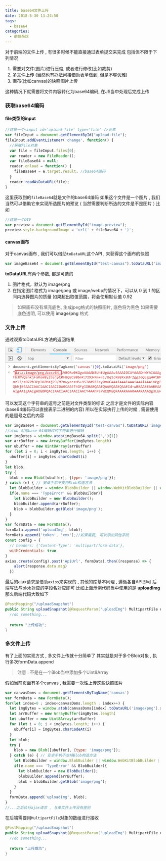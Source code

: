 ```yaml
---
title: base64文件上传
date: 2018-5-30 13:24:50
tags: 
  - base64
categories: 
  - 前端杂烩
---
```


对于前端的文件上传 , 有很多时候不能直接通过表单提交来完成
包括但不限于下列情况
1. 需要对文件(图片)进行压缩, 或者进行修改(比如裁剪)
2. 多文件上传 (当然也有办法间接借助表单做到, 但是不够优雅)
3. 画布(比如canvas)的快照图片上传
<!-- more -->

这种情况下就需要将文件内容转化为base64编码, 在JS当中处理后完成上传
### 获取base64编码

#### file类型的input
```javascript
//这是一个<input id='upload-file' type='file' />元素
var fileInput = document.getElementById("upload-file");
fileInput.addEventListener('change', function() {
  //获取File对象
  var file = fileInput.files[0];
  var reader = new FileReader();
  var fileBase64 = null;
  reader.onload = function() {
    fileBase64 = e.target.result; //base64编码
  }
  reader.readAsDataURL(file);
}
```
这里获取到的`fileBase64`就是文件的base64编码
如果这个文件是一个图片 , 我们当然可以借助它来实现所选图片的预览
( 当然需要判断所选的文件是不是图片 )
比如
```javascript
//这是一个DIV
var preview = document.getElementById("image-preview");
preview.style.backgroundImage = 'url(' + fileBase64 + ')';
```

#### canvas画布
对于canvas画布 , 我们可以借助`toDataURL`这个API , 来获得这个画布的快照
```javascript
var imageBase64 = document.getElementById("test-canvas").toDataURL('image/jpeg', 0.8);
```
**toDataURL**有两个参数, 都是可选的
1. 图片格式，默认为 image/png
2. 在指定图片格式为 image/jpeg 或 image/webp的情况下，可以从 0 到 1 的区间内选择图片的质量
如果超出取值范围，将会使用默认值 0.92

> 如果画布没有填充底色, 生成jpeg格式的快照图片, 底色将为黑色
如果需要底色透明, 可以使用 **image/png** 格式

### 文件上传
通过观察toDataURL方法的返回结果

![image base64](/images/前端杂烩/image_base64.png)

可以发现这个字符串的逗号之前是对文件类型的标识
之后才是文件的实际内容(base64编码可以直接表示二进制的内容)
所以在实际执行上传的时候 , 需要使用的是逗号之后的内容
```javascript
var imgBase64 = document.getElementById("test-canvas").toDataURL('image/png')
//atob 对用base-64编码过的字符串进行解码
var imgBytes = window.atob(imgBase64.split(',')[1])
var arrBuffer = new ArrayBuffer(imgBytes.length)
var ubuffer = new Uint8Array(arrBuffer)
for (let i = 0; i < imgBytes.length; i++) {
  ubuffer[i] = imgBytes.charCodeAt(i)
}
let blob;
try {
  blob = new Blob([ubuffer], {type: 'image/png'});
} catch (e) { // 安卓手机不支持Blob构造方法
  let BlobBuilder = window.BlobBuilder || window.WebKitBlobBuilder || window.MozBlobBuilder || window.MSBlobBuilder;
  if(e.name === 'TypeError' && BlobBuilder){
    let blobBuilder = new BlobBuilder();
    blobBuilder.append(arrBuffer);
    blob = blobBuilder.getBlob('image/png');
  }
}
var formData = new FormData();
formData.append('uploadImg', blob);
formData.append('token', 'xxx');//如果需要, 可以添加其他字段
const config = {
  // headers: {'Content-Type': 'multipart/form-data'},
  withCredentials: true
}
axios.create(config).post('ApiUrl', formData).then((response) => {
    alert(response.data.msg)
  })
```
最后的ajax请求是借助`axios`来实现的 , 其他的库基本同理 , 遵循各自API即可
后端写法与blob对应的字段名对应即可
比如上面示例代码当中使用的是 **uploadImg**
那么后端代码大致如下
```java
@PostMapping("/uploadSnapshot")
public String uploadSnapshot(@RequestParam("uploadImg") MultipartFile uploadImg) {
  //do something...
  
  return "上传成功";
}
```

### 多文件上传
有了上面的实现方式 , 多文件上传就十分简单了
其实就是对于多个Blob对象 , 执行多次formData.append
> 注意 : 不是在一个Blob当中添加多个Uint8Array

假如当前页面有多个canvas , 我需要一次性上传这些快照图片
```javascript
var canvasDoms = document.getElementsByTagName('canvas')
var formData = new FormData();
for(let index=0 ; index<canvasDoms.length ; index++) {
  let imgBytes = window.atob(canvasDoms[index].toDataURL('image/png').split(',')[1])
  let arrBuffer = new ArrayBuffer(imgBytes.length)
  let ubuffer = new Uint8Array(arrBuffer)
  for (let i = 0; i < imgBytes.length; i++) {
    ubuffer[i] = imgBytes.charCodeAt(i)
  }
  let blob;
  try {
    blob = new Blob([ubuffer], {type: 'image/png'});
  } catch (e) { // 安卓手机不支持Blob构造方法
    let BlobBuilder = window.BlobBuilder || window.WebKitBlobBuilder || window.MozBlobBuilder || window.MSBlobBuilder;
    if(e.name === 'TypeError' && BlobBuilder){
      let blobBuilder = new BlobBuilder();
      blobBuilder.append(arrBuffer);
      blob = blobBuilder.getBlob('image/png');
    }
  }
  formData.append('uploadImg', blob);
}
//...之后执行ajax请求 , 与单文件上传没有差别
```
在后端需要用`MultipartFile`对象的数组进行接收
```java
@PostMapping("/uploadSnapshot")
public String uploadSnapshot(@RequestParam("uploadImg") MultipartFile uploadImg[]) {
  //do something...
  
  return "上传成功";
}
```